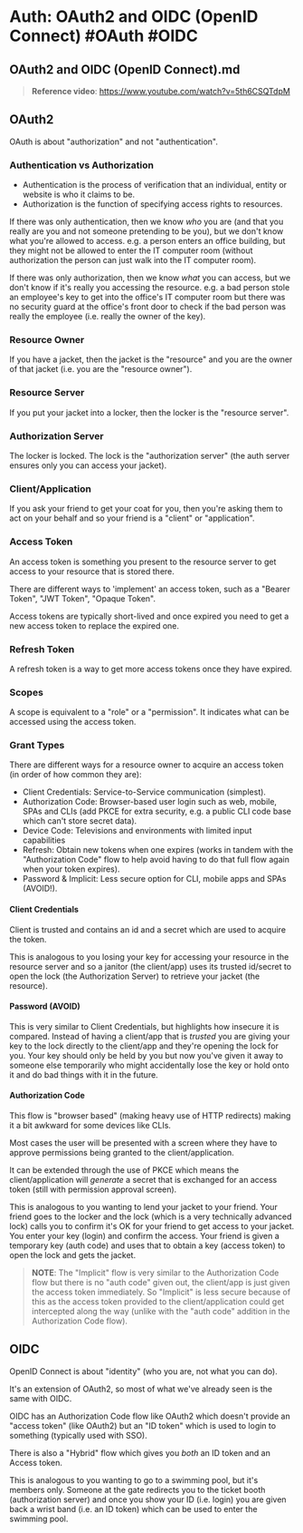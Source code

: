 # Auth: OAuth2 and OIDC (OpenID Connect) #OAuth #OIDC

## OAuth2 and OIDC (OpenID Connect).md

> **Reference video**: https://www.youtube.com/watch?v=5th6CSQTdpM

## OAuth2

OAuth is about "authorization" and not "authentication". 

### Authentication vs Authorization

- Authentication is the process of verification that an individual, entity or website is who it claims to be.
- Authorization is the function of specifying access rights to resources.

If there was only authentication, then we know _who_ you are (and that you really are you and not someone pretending to be you), but we don't know what you're allowed to access. e.g. a person enters an office building, but they might not be allowed to enter the IT computer room (without authorization the person can just walk into the IT computer room).

If there was only authorization, then we know _what_ you can access, but we don't know if it's really you accessing the resource. e.g. a bad person stole an employee's key to get into the office's IT computer room but there was no security guard at the office's front door to check if the bad person was really the employee (i.e. really the owner of the key).

### Resource Owner

If you have a jacket, then the jacket is the "resource" and you are the owner of that jacket (i.e. you are the "resource owner").

### Resource Server

If you put your jacket into a locker, then the locker is the "resource server".

### Authorization Server

The locker is locked. The lock is the "authorization server" (the auth server ensures only you can access your jacket).

### Client/Application

If you ask your friend to get your coat for you, then you're asking them to act on your behalf and so your friend is a "client" or "application".

### Access Token

An access token is something you present to the resource server to get access to your resource that is stored there.

There are different ways to 'implement' an access token, such as a "Bearer Token", "JWT Token", "Opaque Token".

Access tokens are typically short-lived and once expired you need to get a new access token to replace the expired one.

### Refresh Token

A refresh token is a way to get more access tokens once they have expired.

### Scopes

A scope is equivalent to a "role" or a "permission". It indicates what can be accessed using the access token.

### Grant Types

There are different ways for a resource owner to acquire an access token (in order of how common they are):

- Client Credentials: Service-to-Service communication (simplest).
- Authorization Code: Browser-based user login such as web, mobile, SPAs and CLIs (add PKCE for extra security, e.g. a public CLI code base which can't store secret data).
- Device Code: Televisions and environments with limited input capabilities
- Refresh: Obtain new tokens when one expires (works in tandem with the "Authorization Code" flow to help avoid having to do that full flow again when your token expires).
- Password & Implicit: Less secure option for CLI, mobile apps and SPAs (AVOID!).

#### Client Credentials

Client is trusted and contains an id and a secret which are used to acquire the token.

This is analogous to you losing your key for accessing your resource in the resource server and so a janitor (the client/app) uses its trusted id/secret to open the lock (the Authorization Server) to retrieve your jacket (the resource).

#### Password (AVOID)

This is very similar to Client Credentials, but highlights how insecure it is compared. Instead of having a client/app that is _trusted_ you are giving your key to the lock directly to the client/app and they're opening the lock for you. Your key should only be held by you but now you've given it away to someone else temporarily who might accidentally lose the key or hold onto it and do bad things with it in the future.

#### Authorization Code

This flow is "browser based" (making heavy use of HTTP redirects) making it a bit awkward for some devices like CLIs.

Most cases the user will be presented with a screen where they have to approve permissions being granted to the client/application.

It can be extended through the use of PKCE which means the client/application will _generate_ a secret that is exchanged for an access token (still with permission approval screen).

This is analogous to you wanting to lend your jacket to your friend. Your friend goes to the locker and the lock (which is a very technically advanced lock) calls you to confirm it's OK for your friend to get access to your jacket. You enter your key (login) and confirm the access. Your friend is given a temporary key (auth code) and uses that to obtain a key (access token) to open the lock and gets the jacket.

> **NOTE**: The "Implicit" flow is very similar to the Authorization Code flow but there is no "auth code" given out, the client/app is just given the access token immediately. So "Implicit" is less secure because of this as the access token provided to the client/application could get intercepted along the way (unlike with the "auth code" addition in the Authorization Code flow).

## OIDC

OpenID Connect is about "identity" (who you are, not what you can do).

It's an extension of OAuth2, so most of what we've already seen is the same with OIDC.

OIDC has an Authorization Code flow like OAuth2 which doesn't provide an "access token" (like OAuth2) but an "ID token" which is used to login to something (typically used with SSO).

There is also a "Hybrid" flow which gives you _both_ an ID token and an Access token.

This is analogous to you wanting to go to a swimming pool, but it's members only. Someone at the gate redirects you to the ticket booth (authorization server) and once you show your ID (i.e. login) you are given back a wrist band (i.e. an ID token) which can be used to enter the swimming pool.

